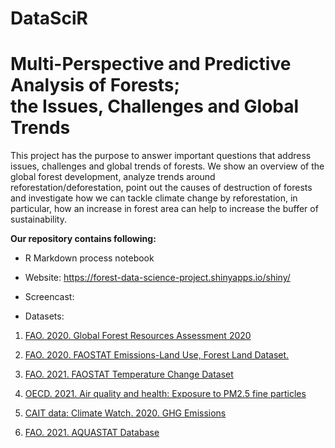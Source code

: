 # DataSciR
# Multi-Perspective and Predictive Analysis of Forests; <br /> the Issues, Challenges and Global Trends 

This project has the purpose to answer important questions that address issues, challenges and global trends of forests. We show an overview of the global forest development, analyze trends around reforestation/deforestation, point out the causes of destruction of forests and investigate how we can tackle climate change by reforestation, in particular, how an increase in forest area can help to increase the buffer of sustainability.

**Our repository contains following:** 

* R Markdown process notebook

* Website: https://forest-data-science-project.shinyapps.io/shiny/

* Screencast:

* Datasets: 

1. [FAO. 2020. Global Forest Resources Assessment 2020](https://fra-data.fao.org/WO/fra2020/home/)
2. [FAO. 2020. FAOSTAT Emissions-Land Use, Forest Land Dataset.](http://www.fao.org/faostat/en/#data/GF)

3. [FAO. 2021. FAOSTAT Temperature Change Dataset](http://www.fao.org/faostat/en/#data/ET)

4. [OECD. 2021. Air quality and health: Exposure to PM2.5 fine particles](https://www.oecd-ilibrary.org/content/data/96171c76-en)

5. [CAIT data: Climate Watch. 2020. GHG Emissions](https://www.climatewatchdata.org/ghg-emissions)

6. [FAO. 2021. AQUASTAT Database](http://www.fao.org/aquastat/statistics/query/index.html?lang=en)
